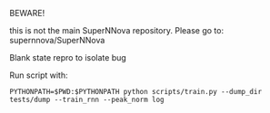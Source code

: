 BEWARE!

this is not the main SuperNNova repository. Please go to: supernnova/SuperNNova

Blank state repro to isolate bug

Run script with:

    PYTHONPATH=$PWD:$PYTHONPATH python scripts/train.py --dump_dir tests/dump --train_rnn --peak_norm log